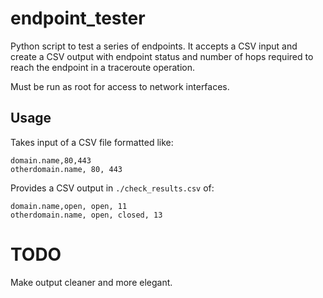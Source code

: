 # endpoint_tester
Python script to test a series of endpoints. It accepts a CSV input and create a CSV output with endpoint status and number of hops required to reach the endpoint in a traceroute operation.

Must be run as root for access to network interfaces.

## Usage
Takes input of a CSV file formatted like:
```commandline
domain.name,80,443
otherdomain.name, 80, 443
```
Provides a CSV output in `./check_results.csv` of:
```commandline
domain.name,open, open, 11
otherdomain.name, open, closed, 13
```

# TODO
Make output cleaner and more elegant.